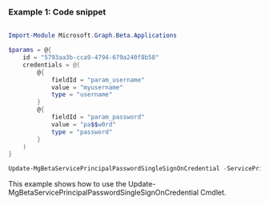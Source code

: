 ### Example 1: Code snippet

```powershell

Import-Module Microsoft.Graph.Beta.Applications

$params = @{
	id = "5793aa3b-cca9-4794-679a240f8b58"
	credentials = @(
		@{
			fieldId = "param_username"
			value = "myusername"
			type = "username"
		}
		@{
			fieldId = "param_password"
			value = "pa$$w0rd"
			type = "password"
		}
	)
}

Update-MgBetaServicePrincipalPasswordSingleSignOnCredential -ServicePrincipalId $servicePrincipalId -BodyParameter $params

```
This example shows how to use the Update-MgBetaServicePrincipalPasswordSingleSignOnCredential Cmdlet.


